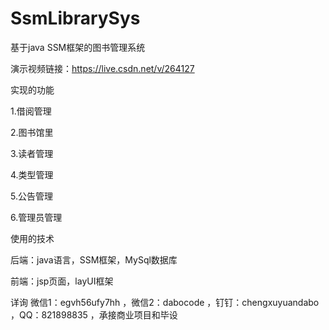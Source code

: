 # SsmLibrarySys
基于java SSM框架的图书管理系统

演示视频链接：https://live.csdn.net/v/264127

实现的功能

1.借阅管理

2.图书馆里

3.读者管理

4.类型管理

5.公告管理

6.管理员管理

使用的技术

后端：java语言，SSM框架，MySql数据库

前端：jsp页面，layUI框架


详询 微信1：egvh56ufy7hh ，微信2：dabocode ，钉钉：chengxuyuandabo ，QQ：821898835 ，承接商业项目和毕设
